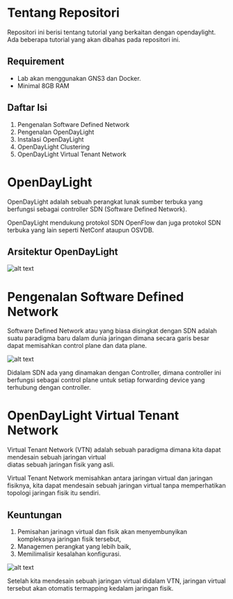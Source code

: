 Tentang Repositori
==================

Repositori ini berisi tentang tutorial yang berkaitan dengan opendaylight. Ada beberapa tutorial yang akan dibahas pada repositori ini.

## Requirement
- Lab akan menggunakan GNS3 dan Docker.
- Minimal 8GB RAM

## Daftar Isi
1. Pengenalan Software Defined Network
1. Pengenalan OpenDayLight
1. Instalasi OpenDayLight
1. OpenDayLight Clustering
1. OpenDayLight Virtual Tenant Network

OpenDayLight
============

OpenDayLight adalah sebuah perangkat lunak sumber terbuka yang berfungsi sebagai controller SDN (Software Defined Network).

OpenDayLight mendukung protokol SDN OpenFlow dan juga protokol SDN terbuka yang lain seperti NetConf ataupun OSVDB.

## Arsitektur OpenDayLight
![alt text](https://raw.githubusercontent.com/zufardhiyaulhaq/OpenDayLight/master/Images/OpenDayLight%20Architecture.png)


Pengenalan Software Defined Network
===================================
Software Defined Network atau yang biasa disingkat dengan SDN adalah suatu paradigma baru dalam dunia jaringan dimana secara garis besar dapat memisahkan control plane dan data plane.

![alt text](https://raw.githubusercontent.com/zufardhiyaulhaq/OpenDayLight/master/Images/OpenDayLight1.jpg)

Didalam SDN ada yang dinamakan dengan Controller, dimana controller ini berfungsi sebagai control plane untuk setiap forwarding device yang terhubung dengan controller.


OpenDayLight Virtual Tenant Network
===================================

Virtual Tenant Network (VTN) adalah sebuah paradigma dimana kita dapat mendesain sebuah jaringan virtual  
diatas sebuah jaringan fisik yang asli.

Virtual Tenant Network memisahkan antara jaringan virtual dan jaringan fisiknya, kita dapat mendesain sebuah jaringan virtual tanpa memperhatikan topologi jaringan fisik itu sendiri.

## Keuntungan
1. Pemisahan jarinagn virtual dan fisik akan menyembunyikan kompleksnya jaringan fisik tersebut,
1. Managemen perangkat yang lebih baik,
1. Memilimalisir kesalahan konfigurasi.


![alt text](https://raw.githubusercontent.com/zufardhiyaulhaq/OpenDayLight-VTN/master/Images/VTN_Overview.jpg)

Setelah kita mendesain sebuah jaringan virtual didalam VTN, jaringan virtual tersebut akan otomatis termapping kedalam jaringan fisik.
